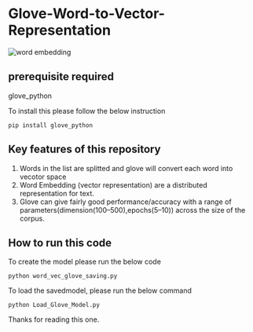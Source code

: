 # Glove-Word-to-Vector-Representation  

![word embedding](https://user-images.githubusercontent.com/47202519/52898011-e8480900-31fe-11e9-9b34-5d2d6bd0bb98.jpg)

## prerequisite required
glove_python  

To install this please follow the below instruction

```
pip install glove_python
```

## Key features of this repository  

<ol>
  <li> Words in the list are splitted and glove will convert each word into vecotor space</li>
  <li> Word Embedding (vector representation) are a distributed representation for text.</li>
  <li>Glove can give fairly good performance/accuracy with a range of parameters(dimension(100–500),epochs(5–10)) across the size of the corpus.</li>
</ol>
  
## How to run this code  

To create the model please run the below code  

```
python word_vec_glove_saving.py
```
To load the savedmodel, please run the below command

```
python Load_Glove_Model.py

```

Thanks for reading this one.
